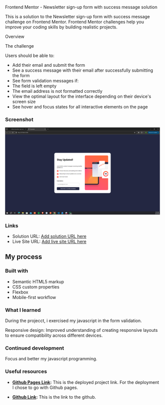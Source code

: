 Frontend Mentor - Newsletter sign-up form with success message solution

This is a solution to the Newsletter sign-up form with success message challenge on Frontend Mentor. Frontend Mentor challenges help you improve your coding skills by building realistic projects.

Overview

The challenge

Users should be able to:

- Add their email and submit the form
- See a success message with their email after successfully submitting the form
- See form validation messages if:
- The field is left empty
- The email address is not formatted correctly
- View the optimal layout for the interface depending on their device's screen size
- See hover and focus states for all interactive elements on the page

### Screenshot

![alt text](images/screenshots/newletter.png)

### Links

- Solution URL: [Add solution URL here](https://your-solution-url.com)
- Live Site URL: [Add live site URL here](https://your-live-site-url.com)

## My process

### Built with

- Semantic HTML5 markup
- CSS custom properties
- Flexbox
- Mobile-first workflow

### What I learned

During the projecct, i exercised my javascript in the form validation.

Responsive design: Improved understanding of creating responsive layouts to ensure compatibility across different devices.

### Continued development

Focus and better my javascript programming.

### Useful resources

- **[Github Pages Link](https://djangmah500.github.io/newsletter/):** This is the deployed project link. For the deployment I chose to go with Github pages.

- **[Github  Link](https://github.com/djangmah500/newsletter):** This is the link to the github.

